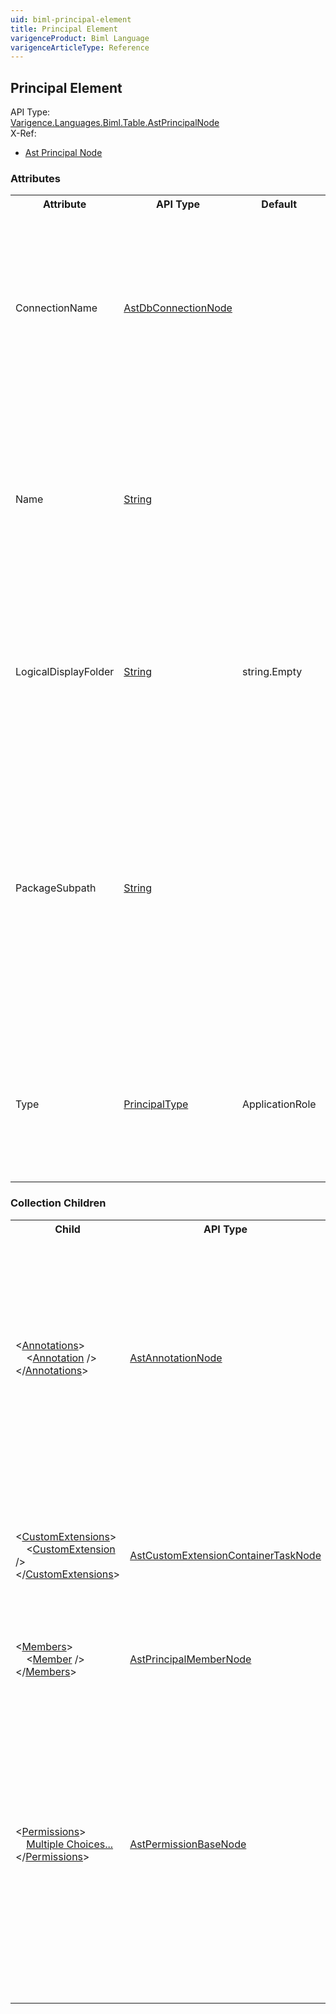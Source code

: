 ```yaml
---
uid: biml-principal-element
title: Principal Element
varigenceProduct: Biml Language
varigenceArticleType: Reference
---
```

## Principal Element<div class="AssemblyInfoGroup"><div class="CrossReferenceGroup"><div class="CrossReferenceHeader">API Type:</div><div class="CrossReferenceValue"><a href="../api-reference/Varigence.Languages.Biml.Table.AstPrincipalNode.html">Varigence.Languages.Biml.Table.AstPrincipalNode</a></div></div><div class="CrossReferenceGroup"><div class="CrossReferenceHeader">X-Ref:</div><ul class="xrefRow"><li><a class='xref' href ="Varigence.Languages.Biml.Table.AstPrincipalNode.html">Ast Principal Node</a></li></ul></div></div><div class="AttributeGroup"><h3>Attributes</h3><table id="AttributeList" class="AttributeList"><tbody><tr><th class="AttributeNameColumnHeader">Attribute</th><th class="AttributeTypeColumnHeader">API Type</th><th class="AttributeDefaultColumnHeader">Default</th><th class="AttributeSummaryColumnHeader">Description</th></tr><tr class="ad0"><td class="AttributeName">ConnectionName</td><td class="AttributeType"><a href="../api-reference/Varigence.Languages.Biml.Connection.AstDbConnectionNode.html">AstDbConnectionNode</a></td><td class="AttributeDefault">&nbsp;</td><td class="AttributeSummary"><div class ="SummaryItem">This value specifies the name of the connection at which the principal is located. This is a required reference to an existing definiton.</div></td></tr><tr class="ad1"><td class="AttributeName">Name</td><td class="AttributeType"><a href="https://msdn.microsoft.com/en-us/library/System.String.aspx">String</a></td><td class="AttributeDefault">&nbsp;</td><td class="AttributeSummary"><div class ="SummaryItem">Specifies the name of the object.  This name can be used to reference this object from anywhere else in the program. This is a required property</div></td></tr><tr class="ad0"><td class="AttributeName">LogicalDisplayFolder</td><td class="AttributeType"><a href="https://msdn.microsoft.com/en-us/library/System.String.aspx">String</a></td><td class="AttributeDefault">string.Empty</td><td class="AttributeSummary"><div class ="SummaryItem">Specifies a path that should be used for organizing the tree display of this object in the Logical View in BimlStudio. </div></td></tr><tr class="ad1"><td class="AttributeName">PackageSubpath</td><td class="AttributeType"><a href="https://msdn.microsoft.com/en-us/library/System.String.aspx">String</a></td><td class="AttributeDefault">&nbsp;</td><td class="AttributeSummary"><div class ="SummaryItem">This specifies a file path fragment to use for emitting output files for this principal.  It is most commonly employed to ensure that the output files for multiple principals will be placed into the same output directory. </div></td></tr><tr class="ad0"><td class="AttributeName">Type</td><td class="AttributeType"><a href="../api-reference/Varigence.Languages.Biml.Table.PrincipalType.html">PrincipalType</a></td><td class="AttributeDefault">ApplicationRole</td><td class="AttributeSummary"><div class ="SummaryItem">This value specifies the type of the principal selected from the list of principal types recognized by the system. </div></td></tr></tbody></table></div><div class="ChildGroup">### Collection Children<table id="ChildList" class="ChildList"><tbody><tr><th class="ChildNameColumnHeader">Child</th><th class="ChildTypeColumnHeader">API Type</th><th class="ChildSummaryColumnHeader">Description</th></tr><tr class="cd0"><td class="ChildName"><span class="punc">&lt;</span><a href=Varigence.Languages.Biml.AstNode_Annotations.html">Annotations</a><span class="punc">&gt;</span><br />&nbsp;&nbsp;&nbsp;&nbsp;<span class="punc">&lt;</span><a href=Varigence.Languages.Biml.AstAnnotationNode.html">Annotation</a> <span class="punc">/&gt;</span><br /><span class="punc">&lt;/</span><a href=Varigence.Languages.Biml.AstNode_Annotations.html">Annotations</a><span class="punc">&gt;</span></td><td class="ChildType"><a href="../api-reference/Varigence.Languages.Biml.AstAnnotationNode.html">AstAnnotationNode</a></td><td class="ChildSummary"><div class ="SummaryItem">This is a collection of annotation items that can be used to specify documentation, tags, or other information.  Annotations are particularly useful for storing information about nodes that can be used by BimlScript code. </div></td></tr><tr class="cd1"><td class="ChildName"><span class="punc">&lt;</span><a href=Varigence.Languages.Biml.Table.AstPrincipalNode_CustomExtensions.html">CustomExtensions</a><span class="punc">&gt;</span><br />&nbsp;&nbsp;&nbsp;&nbsp;<span class="punc">&lt;</span><a href=Varigence.Languages.Biml.Task.AstCustomExtensionContainerTaskNode.html">CustomExtension</a> <span class="punc">/&gt;</span><br /><span class="punc">&lt;/</span><a href=Varigence.Languages.Biml.Table.AstPrincipalNode_CustomExtensions.html">CustomExtensions</a><span class="punc">&gt;</span></td><td class="ChildType"><a href="../api-reference/Varigence.Languages.Biml.Task.AstCustomExtensionContainerTaskNode.html">AstCustomExtensionContainerTaskNode</a></td><td class="ChildSummary"><div class ="SummaryItem">This collection specifies the definition for one or more SSIS package containers that can be used to execute custom actions relevant to the creation of this principal. </div></td></tr><tr class="cd0"><td class="ChildName"><span class="punc">&lt;</span><a href=Varigence.Languages.Biml.Table.AstPrincipalNode_Members.html">Members</a><span class="punc">&gt;</span><br />&nbsp;&nbsp;&nbsp;&nbsp;<span class="punc">&lt;</span><a href=Varigence.Languages.Biml.Principal.AstPrincipalMemberNode.html">Member</a> <span class="punc">/&gt;</span><br /><span class="punc">&lt;/</span><a href=Varigence.Languages.Biml.Table.AstPrincipalNode_Members.html">Members</a><span class="punc">&gt;</span></td><td class="ChildType"><a href="../api-reference/Varigence.Languages.Biml.Principal.AstPrincipalMemberNode.html">AstPrincipalMemberNode</a></td><td class="ChildSummary"><div class ="SummaryItem">This collection specifies the members for this Principal. </div></td></tr><tr class="cd1"><td class="ChildName"><span class="punc">&lt;</span><a href=Varigence.Languages.Biml.Table.AstPrincipalNode_Permissions.html">Permissions</a><span class="punc">&gt;</span><br />&nbsp;&nbsp;&nbsp;&nbsp;<a href=Varigence.Languages.Biml.Table.AstPrincipalNode_Permissions.html">Multiple Choices...</a><br /><span class="punc">&lt;/</span><a href=Varigence.Languages.Biml.Table.AstPrincipalNode_Permissions.html">Permissions</a><span class="punc">&gt;</span></td><td class="ChildType"><a href="../api-reference/Varigence.Languages.Biml.Principal.AstPermissionBaseNode.html">AstPermissionBaseNode</a></td><td class="ChildSummary"><div class ="SummaryItem">This collection specifies the list of permissions that should be applied for the principal. Permissions are included from across the entire business intelligence solution, such as database and cube permissions. This provides a central location where all permissions for a given principal can be viewed and managed. </div></td></tr></tbody></table></div>